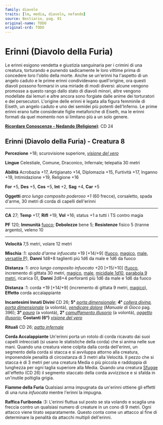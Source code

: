 ```yaml
---
family: diavolo
traits: [lm, media, diavolo, nefando]
source: Bestiario, pag. 91
original-name: TODO
original-srd: TODO
---
```


# Erinni (Diavolo della Furia)

Le erinni esigono vendetta e giustizia sanguinaria per i crimini di una
creatura, torturando e punendo sadicamente le loro vittime prima di concedere
loro l'oblio della morte. Anche se un'erinni ha l'aspetto di un angelo caduto e
le prime erinni condividevano quell'origine, ora questi diavoli possono formarsi
in una miriade di modi diversi: alcune vengono promosse a questo rango dallo
stato di diavoli minori, altre vengono modellate dai lemuri e altre ancora sono
forgiate dalle anime dei torturatori e dei persecutori. L'origine delle erinni è
legata alla figura femminile di Eiseth, un angelo caduto e uno dei semidei più
potenti dell'Inferno. Le prime erinni erano tutte considerate figlie metaforiche
di Eiseth, ma le erinni formati da quel momento non si limitano più a un solo
genere.

**[Ricordare Conoscenze - Nedando (Religione)](/azioni/abilita/ricordare-conoscenze)**:
CD 24

## Erinni (Diavolo della Furia) - Creatura 8

**Percezione** +18; scurovisione superiore,
_[visione del vero](/incantesimi/visione-del-vero)_

**Lingue** Celestiale, Comune, Draconico, Infernale; telepatia 30 metri

**Abilità** Acrobazia +17, Artigianato +14, Diplomazia +15, Furtività +17,
Inganno +19, Intimidazione +19, Religione +16

**For** +5, **Des** +5, **Cos** +5, **Int** +2, **Sag** +4, **Car** +5

**Oggetti** _arco lungo composito poderoso +1_ (60 frecce), corsaletto, spada
d'arme, 30 metri di corda di capelli dell'erinni

---

**CA** 27; **Temp** +17, **Rifl** +19, **Vol** +16; status +1 a tutti i TS
contro magia

**PF** 120; **Immunità** [fuoco](/tratti/fuoco); **Debolezze** bene 5;
**Resistenze** fisico 5 (tranne argento), veleno 10

---

**Velocità** 7,5 metri, volare 12 metri

**Mischia** :1: _spada d'arme infuocata_ +19 \[+14/+9] ([fuoco](/tratti/fuoco),
[magico](/tratti/magico), [male](/tratti/male),
[versatile P](/tratti/versatile)), **Danni** 1d8+8 taglienti più 1d6 da male e
1d6 da fuoco

**Distanza** :1: _arco lungo composito infuocato_ +20 \[+15/+10]
([fuoco](/tratti/fuoco), incremento di gittata 30 metri,
[magico](/tratti/magico), [male](/tratti/male),
[micidiale 1d10](/tratti/micidiale), [parabola 9 metri](/tratti/parabola),
ricarica 0), **Danni** 2d8+4 perforanti più 1d6 da male e 1d6 da fuoco

**Distanza** :1: corda +19 \[+14/+9] (incremento di gittata 9 metri,
[magico](/tratti/magico)), **Effetto** corda accalappiante

**Incantesimi Innati Divini** CD 26; **5°**
_[porta dimensionale](/incantesimi/porta-dimensionale)_; **4°**
_[collera divina](/incantesimi/collera-divina),
[porta dimensionale](/incantesimi/porta-dimensionale)_ (a volontà),
_[vendicare dolore](/incantesimi/incantesimi-focalizzati)_ (_Manuale di Gioco_
pag. 396); **3°** _[paura](/incantesimi/paura)_ (a volontà), **2°**
_[camuffamento illusorio](/incantesimi/camuffamento-illusorio)_ (a volontà),
_[oggetto illusorio](/incantesimi/oggetto-illusorio)_; **Costanti (6°)**
_[visione del vero](/incantesimi/visione-del-vero)_

**Rituali** CD 26; _[patto infernale](/incantesimi/rituali)_

**Corda Accalappiante** Un'erinni porta un rotolo di corda ricavato dai suoi
capelli intrecciati (si usano le statistiche della corda) che si anima nelle sue
mani. Quando una creatura viene colpita dalla corda dell'erinni, un segmento
della corda si stacca e si avviluppa attorno alla creatura, imponendole penalità
di circostanza di 3 metri alla Velocità. Il pezzo che si stacca è di 3 metri per
una creatura Media o più piccola e raddoppia di lunghezza per ogni taglia
superiore alla Media. Quando una creatura [Sfugge](/azioni/base/sfuggire)
all'effetto (CD 26) il segmento staccato della corda avvizzisce e si sfalda in
un'inutile poltiglia grigia.

**Fiamme della Furia** Qualsiasi arma impugnata da un'erinni ottiene gli effetti
di una runa _infuocata_ mentre l'erinni la impugna.

**Raffica Furibonda** :3: L'erinni fluttua sul posto se sta volando e scaglia
una freccia contro un qualsiasi numero di creature in un cono di 9 metri. Ogni
attacco viene tirato separatamente. Questo conta come un attacco al fine di
determinare la penalità da attacchi multipli dell'erinni.
